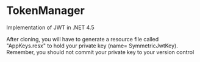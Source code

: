 # TokenManager
Implementation of JWT in .NET 4.5

After cloning, you will have to generate a resource file called "AppKeys.resx" to hold your private key (name= SymmetricJwtKey).
Remember, you should not commit your private key to your version control
